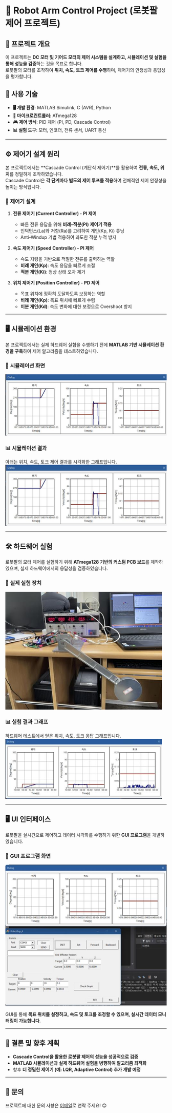 # 🤖 Robot Arm Control Project (로봇팔 제어 프로젝트)

## 🔹 프로젝트 개요
이 프로젝트는 **DC 모터 및 기어드 모터의 제어 시스템을 설계하고, 시뮬레이션 및 실험을 통해 성능을 검증**하는 것을 목표로 합니다.  
로봇팔의 모터를 조작하여 **위치, 속도, 토크 제어를 수행**하며, 제어기의 안정성과 응답성을 평가합니다.

## 🚀 사용 기술
- **🖥️ 개발 환경**: MATLAB Simulink, C (AVR), Python  
- **🔌 마이크로컨트롤러**: ATmega128  
- **🎮 제어 방식**: PID 제어 (PI, PD, Cascade Control)  
- **📊 실험 도구**: 모터, 엔코더, 전류 센서, UART 통신  

---

## ⚙️ 제어기 설계 원리

본 프로젝트에서는 **Cascade Control (계단식 제어기)**를 활용하여 **전류, 속도, 위치**를 정밀하게 조작하였습니다.  
Cascade Control은 **각 단계마다 별도의 제어 루프를 적용**하여 전체적인 제어 안정성을 높이는 방식입니다.

### 🔹 **제어기 설계**
1. **전류 제어기 (Current Controller) - PI 제어**
   - 빠른 전류 응답을 위해 **비례-적분(PI) 제어기 적용**
   - 인덕턴스(La)와 저항(Ra)를 고려하여 게인(Kp, Ki) 튜닝
   - Anti-Windup 기법 적용하여 과도한 적분 누적 방지

2. **속도 제어기 (Speed Controller) - PI 제어**
   - 속도 지령을 기반으로 적절한 전류를 출력하는 역할
   - **비례 게인(Kp)**: 속도 응답을 빠르게 조절  
   - **적분 게인(Ki)**: 정상 상태 오차 제거  

3. **위치 제어기 (Position Controller) - PD 제어**
   - 목표 위치에 정확히 도달하도록 보정하는 역할
   - **비례 게인(Kp)**: 목표 위치에 빠르게 수렴  
   - **미분 게인(Kd)**: 속도 변화에 대한 보정으로 Overshoot 방지  

---

## 🖥️ 시뮬레이션 환경
본 프로젝트에서는 실제 하드웨어 실험을 수행하기 전에 **MATLAB 기반 시뮬레이션 환경을 구축**하여 제어 알고리즘을 테스트하였습니다.

### 📸 **시뮬레이션 화면**
![Simulation Environment](./images/simulresult.jpg)

### 📊 **시뮬레이션 결과**
아래는 위치, 속도, 토크 제어 결과를 시각화한 그래프입니다.
![Simulation Results](./images/simulresult.jpg)

---

## 🛠️ 하드웨어 실험
로봇팔의 모터 제어를 실험하기 위해 **ATmega128 기반의 커스텀 PCB 보드**를 제작하였으며, 실제 하드웨어에서의 응답성을 검증하였습니다.

### 📸 **실제 실험 장치**
![Hardware Experiment](./images/target400.jpg)

### 📊 **실험 결과 그래프**
하드웨어 테스트에서 얻은 위치, 속도, 토크 응답 그래프입니다.
![Experiment Graph](./images/target400graph.jpg)

---

## 🖥️ UI 인터페이스
로봇팔을 실시간으로 제어하고 데이터 시각화를 수행하기 위한 **GUI 프로그램**을 개발하였습니다.

### 📸 **GUI 프로그램 화면**
![Robot Control UI](./images/ui.jpg)

GUI를 통해 **목표 위치를 설정하고, 속도 및 토크를 조정할 수 있으며, 실시간 데이터 모니터링이 가능합니다**.

---

## 📌 결론 및 향후 계획
- **Cascade Control을 활용한 로봇팔 제어의 성능을 성공적으로 검증**
- **MATLAB 시뮬레이션과 실제 하드웨어 실험을 병행하여 알고리즘 최적화**
- 향후 **더 정밀한 제어기 (예: LQR, Adaptive Control) 추가 개발 예정**

---

## 📩 문의
프로젝트에 대한 문의 사항은 [이메일](mailto:wkrldowk1@gmail.com)로 연락 주세요! 😊

